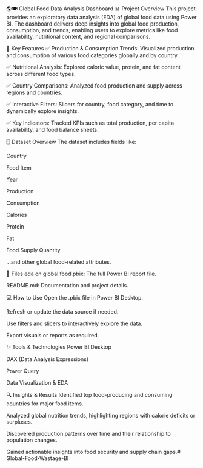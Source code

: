🌎🍽️ Global Food Data Analysis Dashboard
📊 Project Overview
This project provides an exploratory data analysis (EDA) of global food data using Power BI. The dashboard delivers deep insights into global food production, consumption, and trends, enabling users to explore metrics like food availability, nutritional content, and regional comparisons.

🚀 Key Features
✅ Production & Consumption Trends: Visualized production and consumption of various food categories globally and by country.

✅ Nutritional Analysis: Explored caloric value, protein, and fat content across different food types.

✅ Country Comparisons: Analyzed food production and supply across regions and countries.

✅ Interactive Filters: Slicers for country, food category, and time to dynamically explore insights.

✅ Key Indicators: Tracked KPIs such as total production, per capita availability, and food balance sheets.

🗄️ Dataset Overview
The dataset includes fields like:

Country

Food Item

Year

Production

Consumption

Calories

Protein

Fat

Food Supply Quantity

...and other global food-related attributes.



📂 Files
eda on global food.pbix: The full Power BI report file.

README.md: Documentation and project details.

💻 How to Use
Open the .pbix file in Power BI Desktop.

Refresh or update the data source if needed.

Use filters and slicers to interactively explore the data.

Export visuals or reports as required.

✨ Tools & Technologies
Power BI Desktop

DAX (Data Analysis Expressions)

Power Query

Data Visualization & EDA

🔍 Insights & Results
Identified top food-producing and consuming countries for major food items.

Analyzed global nutrition trends, highlighting regions with calorie deficits or surpluses.

Discovered production patterns over time and their relationship to population changes.

Gained actionable insights into food security and supply chain gaps.# Global-Food-Wastage-BI
